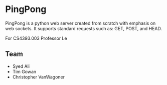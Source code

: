 # PingPong

PingPong is a python web server created from scratch with emphasis on web sockets. It supports standard requests such as: GET, POST, and HEAD.

For CS4393.003
Professor Le

## Team
* Syed Ali
* Tim Gowan
* Christopher VanWagoner
